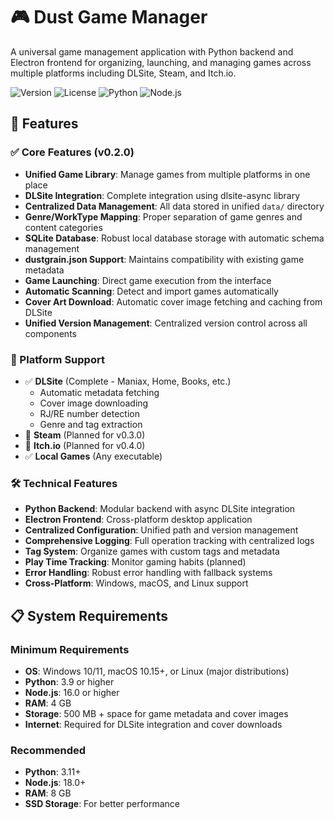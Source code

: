 # 🎮 Dust Game Manager

A universal game management application with Python backend and Electron frontend for organizing, launching, and managing games across multiple platforms including DLSite, Steam, and Itch.io.

![Version](https://img.shields.io/badge/version-0.1.0-blue.svg)
![License](https://img.shields.io/badge/license-MIT-green.svg)
![Python](https://img.shields.io/badge/python-3.9%2B-blue.svg)
![Node.js](https://img.shields.io/badge/node.js-18%2B-green.svg)

## 🌟 Features

### ✅ Core Features (v0.2.0)
- **Unified Game Library**: Manage games from multiple platforms in one place
- **DLSite Integration**: Complete integration using dlsite-async library
- **Centralized Data Management**: All data stored in unified `data/` directory
- **Genre/WorkType Mapping**: Proper separation of game genres and content categories
- **SQLite Database**: Robust local database storage with automatic schema management
- **dustgrain.json Support**: Maintains compatibility with existing game metadata
- **Game Launching**: Direct game execution from the interface
- **Automatic Scanning**: Detect and import games automatically
- **Cover Art Download**: Automatic cover image fetching and caching from DLSite
- **Unified Version Management**: Centralized version control across all components

### 🎯 Platform Support
- ✅ **DLSite** (Complete - Maniax, Home, Books, etc.)
  - Automatic metadata fetching
  - Cover image downloading
  - RJ/RE number detection
  - Genre and tag extraction
- 🔄 **Steam** (Planned for v0.3.0)
- 🔄 **Itch.io** (Planned for v0.4.0)
- ✅ **Local Games** (Any executable)

### 🛠️ Technical Features
- **Python Backend**: Modular backend with async DLSite integration
- **Electron Frontend**: Cross-platform desktop application
- **Centralized Configuration**: Unified path and version management
- **Comprehensive Logging**: Full operation tracking with centralized logs
- **Tag System**: Organize games with custom tags and metadata
- **Play Time Tracking**: Monitor gaming habits (planned)
- **Error Handling**: Robust error handling with fallback systems
- **Cross-Platform**: Windows, macOS, and Linux support

## 📋 System Requirements

### Minimum Requirements
- **OS**: Windows 10/11, macOS 10.15+, or Linux (major distributions)
- **Python**: 3.9 or higher
- **Node.js**: 16.0 or higher
- **RAM**: 4 GB
- **Storage**: 500 MB + space for game metadata and cover images
- **Internet**: Required for DLSite integration and cover downloads

### Recommended
- **Python**: 3.11+
- **Node.js**: 18.0+
- **RAM**: 8 GB
- **SSD Storage**: For better performance

##